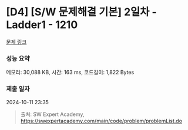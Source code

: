 # [D4] [S/W 문제해결 기본] 2일차 - Ladder1 - 1210 

[문제 링크](https://swexpertacademy.com/main/code/problem/problemDetail.do?contestProbId=AV14ABYKADACFAYh) 

### 성능 요약

메모리: 30,088 KB, 시간: 163 ms, 코드길이: 1,822 Bytes

### 제출 일자

2024-10-11 23:35



> 출처: SW Expert Academy, https://swexpertacademy.com/main/code/problem/problemList.do